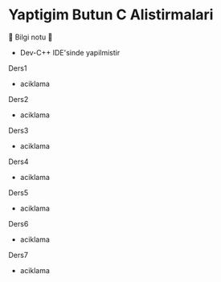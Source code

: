 # Yaptigim Butun C Alistirmalari

:speech_balloon: Bilgi notu :speech_balloon:
- Dev-C++ IDE'sinde yapilmistir

Ders1
- aciklama

Ders2
- aciklama

Ders3
- aciklama

Ders4
- aciklama

Ders5
- aciklama

Ders6
- aciklama

Ders7
- aciklama

